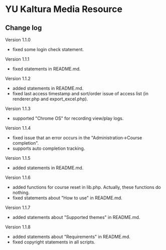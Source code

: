 # YU Kaltura Media Resource

Change log
------

Version 1.1.0

* fixed some login check statement.

Version 1.1.1

* fixed statements in README.md.

Version 1.1.2

* added statements in README.md.
* fixed last access timestamp and sort/order issue of access list (in renderer.php and export_excel.php).

Version 1.1.3

* supported "Chrome OS" for recording view/play logs.

Version 1.1.4

* fixed issue that an error occurs in the "Administration->Course completion".
* supports auto completion tracking.

Version 1.1.5

* added statements in README.md.

Version 1.1.6

* added functions for course reset in lib.php. Actually, these functions do nothing.
* fixed statements about "How to use" in README.md.

Version 1.1.7

* added statements about "Supported themes" in README.md.

Version 1.1.8

* added statements about "Requirements" in README.md.
* fixed copyright statements in all scripts.
